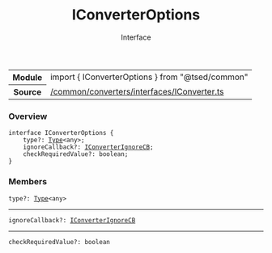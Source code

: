
<header class="symbol-info-header"><h1 id="iconverteroptions">IConverterOptions</h1><label class="symbol-info-type-label interface">Interface</label></header>
<!-- summary -->
<section class="symbol-info"><table class="is-full-width"><tbody><tr><th>Module</th><td><div class="lang-typescript"><span class="token keyword">import</span> { IConverterOptions }&nbsp;<span class="token keyword">from</span>&nbsp;<span class="token string">"@tsed/common"</span></div></td></tr><tr><th>Source</th><td><a href="https://github.com/Romakita/ts-express-decorators/blob/v4.24.0/src//common/converters/interfaces/IConverter.ts#L0-L0">/common/converters/interfaces/IConverter.ts</a></td></tr></tbody></table></section>
<!-- overview -->


### Overview


<pre><code class="typescript-lang "><span class="token keyword">interface</span> IConverterOptions <span class="token punctuation">{</span>
    type?<span class="token punctuation">:</span> <a href="#api/core/type"><span class="token">Type</span></a><<span class="token keyword">any</span>><span class="token punctuation">;</span>
    ignoreCallback?<span class="token punctuation">:</span> <a href="#api/common/converters/iconverterignorecb"><span class="token">IConverterIgnoreCB</span></a><span class="token punctuation">;</span>
    checkRequiredValue?<span class="token punctuation">:</span> <span class="token keyword">boolean</span><span class="token punctuation">;</span>
<span class="token punctuation">}</span></code></pre>


<!-- Parameters -->

<!-- Description -->

<!-- Members -->







### Members



<div class="method-overview">
<pre><code class="typescript-lang ">type?<span class="token punctuation">:</span> <a href="#api/core/type"><span class="token">Type</span></a><<span class="token keyword">any</span>></code></pre>
</div>




<hr/>



<div class="method-overview">
<pre><code class="typescript-lang ">ignoreCallback?<span class="token punctuation">:</span> <a href="#api/common/converters/iconverterignorecb"><span class="token">IConverterIgnoreCB</span></a></code></pre>
</div>




<hr/>



<div class="method-overview">
<pre><code class="typescript-lang ">checkRequiredValue?<span class="token punctuation">:</span> <span class="token keyword">boolean</span></code></pre>
</div>








